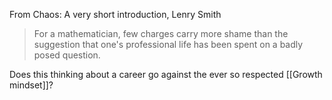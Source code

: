From Chaos: A very short introduction, Lenry Smith
> For a mathematician, few charges carry more shame than the suggestion that one's professional life has been spent on a badly posed question.

Does this thinking about a career go against the ever so respected [[Growth mindset]]? 